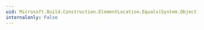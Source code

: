 ```yaml
---
uid: Microsoft.Build.Construction.ElementLocation.Equals(System.Object)
internalonly: False
---
```

